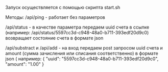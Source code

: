 Запуск осуществляется с помощью скрипта start.sh

Методы:
/api/ping - работает без параметров

/api/status - в качестве параметра передаем uuid счета в ссылке (например: /api/status/5597cc3d-c948-48a0-b711-393edf20d9c0) возвращает состояние счета в формате json

/api/substract и /api/add  - на вход передаем post запросом uuid счета и amount (сумма зачисления или списания соответственно) в формате json (
например: {
    "uuid": "5597cc3d-c948-48a0-b711-393edf20d9c0",
    "amount": "1.00"
}